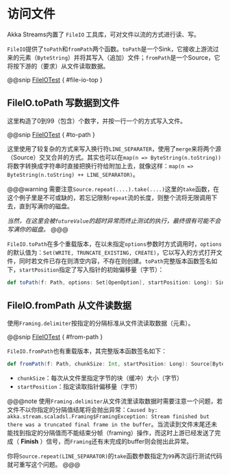 # 访问文件

Akka Streams内置了 `FileIO` 工具库，可对文件以流的方式进行读、写。

`FileIO`提供了`toPath`和`fromPath`两个函数。`toPath`是一个Sink，它接收上游流过来的元素（`ByteString`）并将其写入（追加）文件；`fromPath`是一个Source，它将按下游的（要求）从文件读取数据。

@@snip [FileIOTest](../../../../../cookbook-streams/src/test/scala/cookbook/streams/file/FileIOTest.scala) { #file-io-top }

## FileIO.toPath 写数据到文件

这里构造了0到99（包含）个数字，并按一行一个的方式写入文件。

@@snip [FileIOTest](../../../../../cookbook-streams/src/test/scala/cookbook/streams/file/FileIOTest.scala) { #to-path }

这里使用了较复杂的方式来写入换行符`LINE_SEPARATER`，使用了`merge`来将两个源（Source）交叉合并的方式。其实也可以在`map(n => ByteString(n.toString))`将数字转换成字符串时直接把换行符给附加上去，就像这样：`map(n => ByteString(n.toString) ++ LINE_SEPARATOR)`。

@@@warning
需要注意`Source.repeat(....).take(....)`这里的`take`函数，在这个例子里是不可或缺的，若忘记限制`repeat`流的长度，则整个流将无限调用下去，直到写满你的磁盘。

*当然，在这里会被`futureValue`的超时异常而终止测试的执行，最终很有可能不会写满你的磁盘。*
@@@

`FileIO.toPath`在多个重载版本，在以未指定`options`参数时方式调用时，`options`的默认值为：`Set(WRITE, TRUNCATE_EXISTING, CREATE)`，它以写入的方式打开文件，同时若文件已存在则清空内容，不存在则创建。`toPath`完整版本函数签名如下，`startPosition`指定了写入指针的初始偏移量（字节）：

```scala
def toPath(f: Path, options: Set[OpenOption], startPosition: Long): Sink[ByteString, Future[IOResult]]
```

## FileIO.fromPath 从文件读数据

使用`Framing.delimiter`按指定的分隔标准从文件流读取数据（元素）。

@@snip [FileIOTest](../../../../../cookbook-streams/src/test/scala/cookbook/streams/file/FileIOTest.scala) { #from-path }

`FileIO.fromPath`也有重载版本，其完整版本函数签名如下：

```scala
def fromPath(f: Path, chunkSize: Int, startPosition: Long): Source[ByteString, Future[IOResult]]
```

- `chunkSize`：每次从文件里指定字节的块（缓冲）大小（字节）
- `startPosition`：指定读取指针偏移量（字节）

@@@note
使用`Framing.delimiter`从文件流里读取数据时需要注意一个问题，若文件不以你指定的分隔值结尾将会抛出异常：`Caused by: akka.stream.scaladsl.Framing$FramingException: Stream finished but there was a truncated final frame in the buffer`。当流读到文件末尾还未能找到指定的分隔值而不能结束分帧（framing）操作，而这时上游已经发送了完成（ **Finish** ）信号，而`Framing`还有未完成的buffer则会抛出此异常。

你将`Source.repeat(LINE_SEPARATOR)`的`take`函数参数指定为`99`再次运行测试代码就可重写这个问题。
@@@
